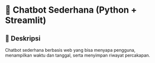 # 🤖 Chatbot Sederhana (Python + Streamlit)

## 📌 Deskripsi
Chatbot sederhana berbasis web yang bisa menyapa pengguna, menampilkan waktu dan tanggal, serta menyimpan riwayat percakapan.

<!-- ## 🚀 Cara Menjalankan
1. Clone repository:
   ```bash
   git clone https://github.com/<username>/chatbot-sederhana.git
   cd chatbot-sederhana -->
